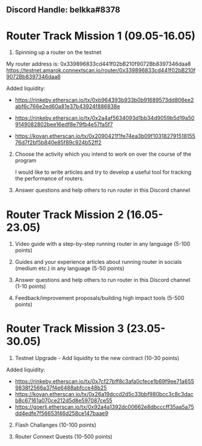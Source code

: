 ## Discord Handle: belkka#8378

# Router Track Mission 1 (09.05-16.05)


1. Spinning up a router on the testnet

My router address is: 0x339896833cd441f02bB210f9072Bb8397346daa8 
                      https://testnet.amarok.connextscan.io/router/0x339896833cd441f02bB210f9072Bb8397346daa8

Added liquidity: 
   - https://rinkeby.etherscan.io/tx/0xb964393b933b0b91689573dd806ee2abf6c766e2ed60a81e37b43924f886838e

   - https://rinkeby.etherscan.io/tx/0x2a4af5634093d1bb34d9059b5d19a509149082802bee16edf8e79fb4e57fa5f7 
                  
   - https://kovan.etherscan.io/tx/0x2090421f1fe74ea3b09f10318279151815576d7f2bf5b840e85f89c924b52ff2





2. Choose the activity which you intend to work on over the course of the program
   
   
   I would like to write articles and try to develop a useful tool for tracking the performance of routers.

3. Answer questions and help others to run router in this Discord channel
   
# Router Track Mission 2 (16.05-23.05)

1) Video guide with a step-by-step running router in any language (5-100 points)


2) Guides and your experience articles about running router in socials (medium etc.) in any language (5-50 points)


3) Answer questions and help others to run router in this Discord channel (1-10 points)


4) Feedback/improvement proposals/building high impact tools (5-500 points)


# Router Track Mission 3 (23.05-30.05)

1) Testnet Upgrade - Add liquidity to the new contract (10-30 points)

Added liquidity:
- https://rinkeby.etherscan.io/tx/0x7cf27bff8c3afa0cfece1b69f9ee71a6559838f2566a37f4e6488abfcce48b25
- https://kovan.etherscan.io/tx/0x26a19dccd2d5c33bbf980bcc3c8c3dacb8c67161a070ce212d5d8e597087ce55
- https://goerli.etherscan.io/tx/0x92a4a1392dc00662e8dbcccff35aa5a75dd4edfe7f56653f46d258ce147baae9

2) Flash Challanges (10-100 points)


3) Router Connext Quests (10-500 points)
